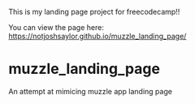 This is my landing page project for freecodecamp!!

You can view the page here: https://notjoshsaylor.github.io/muzzle_landing_page/

# muzzle_landing_page
An attempt at mimicing muzzle app landing page
